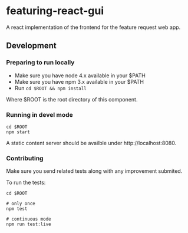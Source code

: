 featuring-react-gui
====================

A react implementation of the frontend for the feature request web app.


## Development

### Preparing to run locally

- Make sure you have node 4.x available in your $PATH
- Make sure you have npm 3.x available in your $PATH
- Run ```cd $ROOT && npm install```

Where $ROOT is the root directory of this component.

### Running in devel mode

```
cd $ROOT
npm start
```

A static content server should be availble under http://localhost:8080.

### Contributing

Make sure you send related tests along with any improvement submited.

To run the tests:

```
cd $ROOT

# only once
npm test

# continuous mode
npm run test:live
```
